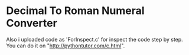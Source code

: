# Decimal To Roman Numeral Converter
Also i uploaded code as 'ForInspect.c' for inspect the code step by step. You can do it on "http://pythontutor.com/c.html".
